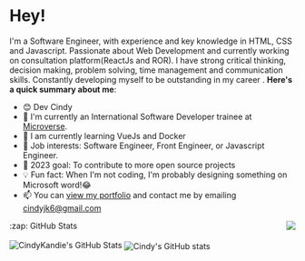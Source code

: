 # Hey!

I'm a Software Engineer, with experience and key knowledge in HTML, CSS and Javascript.  Passionate about Web Development and currently working on consultation platform(ReactJs and ROR).  I have  strong critical thinking, decision making, problem solving, time management and communication skills. Constantly developing myself to be outstanding in my career . 
**Here's a quick summary about me**:

- 😊 Dev Cindy
- 🌱 I'm currently an International Software Developer trainee at [Microverse](https://www.microverse.org/gclid=CjwKCAiAv9ucBhBXEiwA6N8nYF1ek2YLu_oJwcm8deytCMgQZaRPb8Gr4PMtrxXRv49nRy7mnvrwUxoCJw4QAvD_BwE).
- 🌸 I am currently learning VueJs and Docker
- 💼 Job interests: Software Engineer, Front Engineer, or Javascript Engineer.
- 🚀 2023 goal: To contribute to more open source projects
- 💡 Fun fact: When I'm not coding, I'm probably designing something on Microsoft word!😂
- 📫 You can [view my portfolio](https://cindykandie.xyz) and contact me by emailing cindyjk6@gmail.com


<img align="right" src="https://media.giphy.com/media/L1R1tvI9svkIWwpVYr/giphy.gif" />

<div>
  <summary>:zap: GitHub Stats</summary>
  </br>
  <img align="centre" alt="CindyKandie's GitHub Stats" src="https://github-readme-stats.vercel.app/api?username=cindykandie&show_icons=true&hide_border=false&title_color=ff652f&icon_color=FFE400&bg_color=09131B&text_color=ffffff&border_color=0c1a25" />
 <img align="center" src="https://github-readme-stats.vercel.app/api/top-langs/?username=cindykandie&langs_count=8&layout=compact&hide_border=false&title_color=ff652f&icon_color=FFE400&bg_color=09131B&text_color=ffffff&border_color=0c1a25" alt="Cindy's GitHub stats" />

</div>
